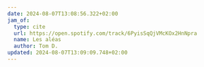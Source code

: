 ```yaml
---
date: 2024-08-07T13:08:56.322+02:00
jam_of:
  type: cite
  url: https://open.spotify.com/track/6PyisSqQjVMcKOx2HnNpra
  name: Les aléas
  author: Tom D.
updated: 2024-08-07T13:09:09.748+02:00
---
```

